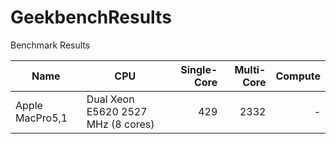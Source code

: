 # GeekbenchResults
Benchmark Results

| Name | CPU | Single-Core | Multi-Core | Compute |
| ---- | --- | -------: | --------: | ---------:|
| Apple MacPro5,1 | Dual Xeon E5620 2527 MHz (8 cores) | 429 | 2332 | - |
